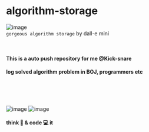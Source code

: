 # algorithm-storage
![image](https://user-images.githubusercontent.com/46425142/193621262-47987276-001b-4516-9013-90f6b0fba68a.png)  
`gorgeous algorithm storage` by dall-e mini

<br>

#### This is a auto push repository for me @Kick-snare  
#### log solved algorithm problem in BOJ, programmers etc

<br>
<br>
<br>

![image](https://user-images.githubusercontent.com/46425142/193626189-bfd5be84-c2dc-4461-95e7-b02a971cbf6c.png)
![image](https://user-images.githubusercontent.com/46425142/193624193-2879e8cf-0161-42b0-88c1-d5e2a5df2cfa.png)


#### think 🤔 & code 💻 it
